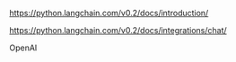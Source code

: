https://python.langchain.com/v0.2/docs/introduction/

https://python.langchain.com/v0.2/docs/integrations/chat/

OpenAI

